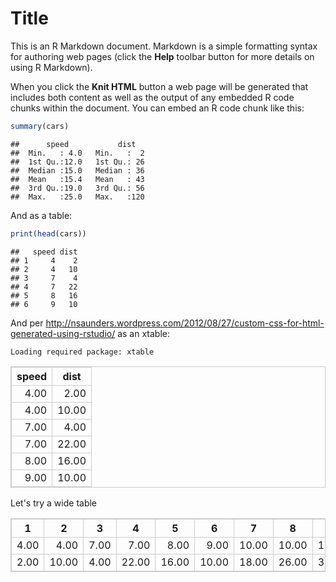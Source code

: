 <style type="text/css">
table, td, th {
   border: 1px solid #ccc;
}
</style>


Title
========================================================

This is an R Markdown document. Markdown is a simple formatting syntax for authoring web pages (click the **Help** toolbar button for more details on using R Markdown).

When you click the **Knit HTML** button a web page will be generated that includes both content as well as the output of any embedded R code chunks within the document. You can embed an R code chunk like this:


```r
summary(cars)
```

```
##      speed           dist    
##  Min.   : 4.0   Min.   :  2  
##  1st Qu.:12.0   1st Qu.: 26  
##  Median :15.0   Median : 36  
##  Mean   :15.4   Mean   : 43  
##  3rd Qu.:19.0   3rd Qu.: 56  
##  Max.   :25.0   Max.   :120
```


And as a table:

```r
print(head(cars))
```

```
##   speed dist
## 1     4    2
## 2     4   10
## 3     7    4
## 4     7   22
## 5     8   16
## 6     9   10
```



And per http://nsaunders.wordpress.com/2012/08/27/custom-css-for-html-generated-using-rstudio/ as an xtable:

```
Loading required package: xtable
```

<!-- html table generated in R 3.0.2 by xtable 1.7-3 package -->
<!-- Wed Apr 23 12:43:27 2014 -->
<TABLE border=1>
<TR> <TH> speed </TH> <TH> dist </TH>  </TR>
  <TR> <TD align="right"> 4.00 </TD> <TD align="right"> 2.00 </TD> </TR>
  <TR> <TD align="right"> 4.00 </TD> <TD align="right"> 10.00 </TD> </TR>
  <TR> <TD align="right"> 7.00 </TD> <TD align="right"> 4.00 </TD> </TR>
  <TR> <TD align="right"> 7.00 </TD> <TD align="right"> 22.00 </TD> </TR>
  <TR> <TD align="right"> 8.00 </TD> <TD align="right"> 16.00 </TD> </TR>
  <TR> <TD align="right"> 9.00 </TD> <TD align="right"> 10.00 </TD> </TR>
   </TABLE>


Let's try a wide table
<!-- html table generated in R 3.0.2 by xtable 1.7-3 package -->
<!-- Wed Apr 23 12:43:27 2014 -->
<TABLE border=1>
<TR> <TH> 1 </TH> <TH> 2 </TH> <TH> 3 </TH> <TH> 4 </TH> <TH> 5 </TH> <TH> 6 </TH> <TH> 7 </TH> <TH> 8 </TH> <TH> 9 </TH> <TH> 10 </TH> <TH> 11 </TH> <TH> 12 </TH> <TH> 13 </TH> <TH> 14 </TH> <TH> 15 </TH> <TH> 16 </TH> <TH> 17 </TH> <TH> 18 </TH> <TH> 19 </TH> <TH> 20 </TH> <TH> 21 </TH> <TH> 22 </TH> <TH> 23 </TH> <TH> 24 </TH> <TH> 25 </TH> <TH> 26 </TH> <TH> 27 </TH> <TH> 28 </TH> <TH> 29 </TH> <TH> 30 </TH> <TH> 31 </TH> <TH> 32 </TH> <TH> 33 </TH> <TH> 34 </TH> <TH> 35 </TH> <TH> 36 </TH> <TH> 37 </TH> <TH> 38 </TH> <TH> 39 </TH> <TH> 40 </TH> <TH> 41 </TH> <TH> 42 </TH> <TH> 43 </TH> <TH> 44 </TH> <TH> 45 </TH> <TH> 46 </TH> <TH> 47 </TH> <TH> 48 </TH> <TH> 49 </TH> <TH> 50 </TH>  </TR>
  <TR> <TD align="right"> 4.00 </TD> <TD align="right"> 4.00 </TD> <TD align="right"> 7.00 </TD> <TD align="right"> 7.00 </TD> <TD align="right"> 8.00 </TD> <TD align="right"> 9.00 </TD> <TD align="right"> 10.00 </TD> <TD align="right"> 10.00 </TD> <TD align="right"> 10.00 </TD> <TD align="right"> 11.00 </TD> <TD align="right"> 11.00 </TD> <TD align="right"> 12.00 </TD> <TD align="right"> 12.00 </TD> <TD align="right"> 12.00 </TD> <TD align="right"> 12.00 </TD> <TD align="right"> 13.00 </TD> <TD align="right"> 13.00 </TD> <TD align="right"> 13.00 </TD> <TD align="right"> 13.00 </TD> <TD align="right"> 14.00 </TD> <TD align="right"> 14.00 </TD> <TD align="right"> 14.00 </TD> <TD align="right"> 14.00 </TD> <TD align="right"> 15.00 </TD> <TD align="right"> 15.00 </TD> <TD align="right"> 15.00 </TD> <TD align="right"> 16.00 </TD> <TD align="right"> 16.00 </TD> <TD align="right"> 17.00 </TD> <TD align="right"> 17.00 </TD> <TD align="right"> 17.00 </TD> <TD align="right"> 18.00 </TD> <TD align="right"> 18.00 </TD> <TD align="right"> 18.00 </TD> <TD align="right"> 18.00 </TD> <TD align="right"> 19.00 </TD> <TD align="right"> 19.00 </TD> <TD align="right"> 19.00 </TD> <TD align="right"> 20.00 </TD> <TD align="right"> 20.00 </TD> <TD align="right"> 20.00 </TD> <TD align="right"> 20.00 </TD> <TD align="right"> 20.00 </TD> <TD align="right"> 22.00 </TD> <TD align="right"> 23.00 </TD> <TD align="right"> 24.00 </TD> <TD align="right"> 24.00 </TD> <TD align="right"> 24.00 </TD> <TD align="right"> 24.00 </TD> <TD align="right"> 25.00 </TD> </TR>
  <TR> <TD align="right"> 2.00 </TD> <TD align="right"> 10.00 </TD> <TD align="right"> 4.00 </TD> <TD align="right"> 22.00 </TD> <TD align="right"> 16.00 </TD> <TD align="right"> 10.00 </TD> <TD align="right"> 18.00 </TD> <TD align="right"> 26.00 </TD> <TD align="right"> 34.00 </TD> <TD align="right"> 17.00 </TD> <TD align="right"> 28.00 </TD> <TD align="right"> 14.00 </TD> <TD align="right"> 20.00 </TD> <TD align="right"> 24.00 </TD> <TD align="right"> 28.00 </TD> <TD align="right"> 26.00 </TD> <TD align="right"> 34.00 </TD> <TD align="right"> 34.00 </TD> <TD align="right"> 46.00 </TD> <TD align="right"> 26.00 </TD> <TD align="right"> 36.00 </TD> <TD align="right"> 60.00 </TD> <TD align="right"> 80.00 </TD> <TD align="right"> 20.00 </TD> <TD align="right"> 26.00 </TD> <TD align="right"> 54.00 </TD> <TD align="right"> 32.00 </TD> <TD align="right"> 40.00 </TD> <TD align="right"> 32.00 </TD> <TD align="right"> 40.00 </TD> <TD align="right"> 50.00 </TD> <TD align="right"> 42.00 </TD> <TD align="right"> 56.00 </TD> <TD align="right"> 76.00 </TD> <TD align="right"> 84.00 </TD> <TD align="right"> 36.00 </TD> <TD align="right"> 46.00 </TD> <TD align="right"> 68.00 </TD> <TD align="right"> 32.00 </TD> <TD align="right"> 48.00 </TD> <TD align="right"> 52.00 </TD> <TD align="right"> 56.00 </TD> <TD align="right"> 64.00 </TD> <TD align="right"> 66.00 </TD> <TD align="right"> 54.00 </TD> <TD align="right"> 70.00 </TD> <TD align="right"> 92.00 </TD> <TD align="right"> 93.00 </TD> <TD align="right"> 120.00 </TD> <TD align="right"> 85.00 </TD> </TR>
   </TABLE>

